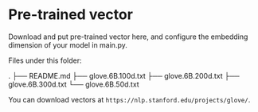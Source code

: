 # Pre-trained vector
Download and put pre-trained vector here, and configure the embedding dimension of your model in main.py.

Files under this folder:

.
├── README.md
├── glove.6B.100d.txt
├── glove.6B.200d.txt
├── glove.6B.300d.txt
└── glove.6B.50d.txt

You can download vectors at `https://nlp.stanford.edu/projects/glove/`.
